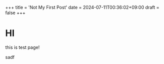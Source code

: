 +++
title = 'Not My First Post'
date = 2024-07-11T00:36:02+09:00
draft = false
+++

# HI

this is test page!

sadf